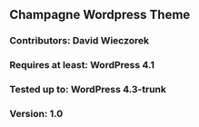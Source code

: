 ## Champagne Wordpress Theme ##
### Contributors: David Wieczorek ###
### Requires at least: WordPress 4.1 ###
### Tested up to: WordPress 4.3-trunk ###
### Version: 1.0 ###
